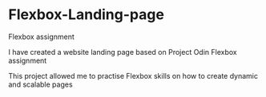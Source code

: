 # Flexbox-Landing-page
Flexbox assignment

I have created a website landing page based on Project Odin Flexbox assignment

This project allowed me to practise Flexbox skills on how to create dynamic and scalable pages
